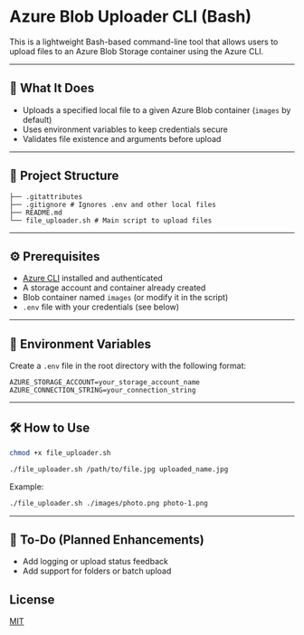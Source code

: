 # Azure Blob Uploader CLI (Bash)

This is a lightweight Bash-based command-line tool that allows users to upload files to an Azure Blob Storage container using the Azure CLI.

---

## 🚀 What It Does

- Uploads a specified local file to a given Azure Blob container (`images` by default)
- Uses environment variables to keep credentials secure
- Validates file existence and arguments before upload

---

## 📂 Project Structure

```
├── .gitattributes
├── .gitignore # Ignores .env and other local files
├── README.md
└── file_uploader.sh # Main script to upload files
```


---

## ⚙️ Prerequisites

- [Azure CLI](https://learn.microsoft.com/en-us/cli/azure/install-azure-cli) installed and authenticated
- A storage account and container already created
- Blob container named `images` (or modify it in the script)
- `.env` file with your credentials (see below)

---

## 🔐 Environment Variables

Create a `.env` file in the root directory with the following format:

```env
AZURE_STORAGE_ACCOUNT=your_storage_account_name
AZURE_CONNECTION_STRING=your_connection_string
```
---

## 🛠️ How to Use

```bash
chmod +x file_uploader.sh

./file_uploader.sh /path/to/file.jpg uploaded_name.jpg
```

Example:

```bash
./file_uploader.sh ./images/photo.png photo-1.png
```

---

## 📝 To-Do (Planned Enhancements)

- Add logging or upload status feedback
- Add support for folders or batch upload


## License

[MIT](https://choosealicense.com/licenses/mit/)


